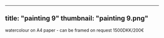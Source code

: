 ---
title: "painting 9"
thumbnail: "painting 9.png"
--
watercolour on A4 paper - can be framed on request
1500DKK/200€